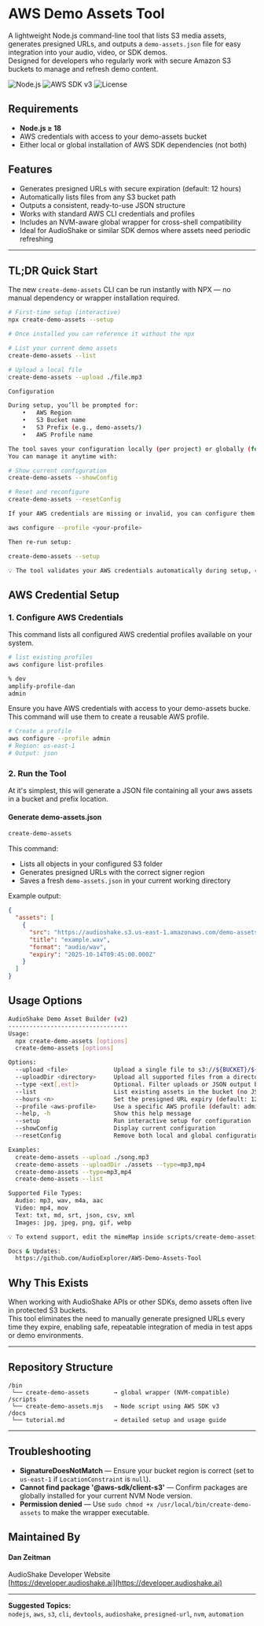 # AWS Demo Assets Tool

A lightweight Node.js command-line tool that lists S3 media assets, generates presigned URLs, and outputs a `demo-assets.json` file for easy integration into your audio, video, or SDK demos.  
Designed for developers who regularly work with secure Amazon S3 buckets to manage and refresh demo content.

![Node.js](https://img.shields.io/badge/node-%3E%3D18.0-green)  ![AWS SDK v3](https://img.shields.io/badge/AWS%20SDK-v3-blue)  ![License](https://img.shields.io/badge/license-MIT-lightgrey)


## Requirements

- **Node.js ≥ 18**  
- AWS credentials with access to your demo-assets bucket  
- Either local or global installation of AWS SDK dependencies (not both)

## Features

- Generates presigned URLs with secure expiration (default: 12 hours)  
- Automatically lists files from any S3 bucket path  
- Outputs a consistent, ready-to-use JSON structure  
- Works with standard AWS CLI credentials and profiles  
- Includes an NVM-aware global wrapper for cross-shell compatibility  
- Ideal for AudioShake or similar SDK demos where assets need periodic refreshing  

---

## TL;DR  Quick Start 

The new `create-demo-assets` CLI can be run instantly with NPX — no manual dependency or wrapper installation required.

```bash
# First-time setup (interactive)
npx create-demo-assets --setup

# Once installed you can reference it without the npx

# List your current demo assets
create-demo-assets --list

# Upload a local file
create-demo-assets --upload ./file.mp3

Configuration

During setup, you’ll be prompted for:
	•	AWS Region
	•	S3 Bucket name
	•	S3 Prefix (e.g., demo-assets/)
	•	AWS Profile name

The tool saves your configuration locally (per project) or globally (for all projects).
You can manage it anytime with:

# Show current configuration
create-demo-assets --showConfig

# Reset and reconfigure
create-demo-assets --resetConfig

If your AWS credentials are missing or invalid, you can configure them manually:

aws configure --profile <your-profile>

Then re-run setup:

create-demo-assets --setup

💡 The tool validates your AWS credentials automatically during setup, ensuring you’re ready to upload and list assets immediately.

```


## AWS Credential Setup

### 1. Configure AWS Credentials

 This command lists all configured AWS credential profiles available on your system.

 ```Bash
 # list existing profiles
aws configure list-profiles

% dev
amplify-profile-dan
admin
```

Ensure you have AWS credentials with access to your demo-assets bucke. This command will use them to create a reusable AWS profile.

```bash
# Create a profile
aws configure --profile admin
# Region: us-east-1
# Output: json
```
### 2. Run the Tool
At it's simplest, this will generate a JSON file containing all your aws assets in a bucket and prefix location.

#### Generate demo-assets.json

```bash
create-demo-assets
```

This command:  
- Lists all objects in your configured S3 folder  
- Generates presigned URLs with the correct signer region  
- Saves a fresh `demo-assets.json` in your current working directory  

Example output:

```json
{
  "assets": [
    {
      "src": "https://audioshake.s3.us-east-1.amazonaws.com/demo-assets/example.wav?...",
      "title": "example.wav",
      "format": "audio/wav",
      "expiry": "2025-10-14T09:45:00.000Z"
    }
  ]
}
```


## Usage Options
```Bash
AudioShake Demo Asset Builder (v2)
----------------------------------
Usage:
  npx create-demo-assets [options]
  create-demo-assets [options]

Options:
  --upload <file>             Upload a single file to s3://${BUCKET}/${PREFIX}
  --uploadDir <directory>     Upload all supported files from a directory
  --type <ext[,ext]>          Optional. Filter uploads or JSON output by file type (e.g., mp3,mp4,wav)
  --list                      List existing assets in the bucket (no JSON generation)
  --hours <n>                 Set the presigned URL expiry (default: 12h)
  --profile <aws-profile>     Use a specific AWS profile (default: admin)
  --help, -h                  Show this help message
  --setup                     Run interactive setup for configuration
  --showConfig                Display current configuration
  --resetConfig               Remove both local and global configuration files

Examples:
  create-demo-assets --upload ./song.mp3
  create-demo-assets --uploadDir ./assets --type=mp3,mp4
  create-demo-assets --type=mp3,mp4
  create-demo-assets --list

Supported File Types:
  Audio: mp3, wav, m4a, aac
  Video: mp4, mov
  Text: txt, md, srt, json, csv, xml
  Images: jpg, jpeg, png, gif, webp

💡 To extend support, edit the mimeMap inside scripts/create-demo-assets.mjs.

Docs & Updates:
  https://github.com/AudioExplorer/AWS-Demo-Assets-Tool
```

## Why This Exists

When working with AudioShake APIs or other SDKs, demo assets often live in protected S3 buckets.  
This tool eliminates the need to manually generate presigned URLs every time they expire, enabling safe, repeatable integration of media in test apps or demo environments.

---

## Repository Structure

```
/bin
 └── create-demo-assets       → global wrapper (NVM-compatible)
/scripts
 └── create-demo-assets.mjs   → Node script using AWS SDK v3
/docs
 └── tutorial.md              → detailed setup and usage guide
```

---


## Troubleshooting
- **SignatureDoesNotMatch** — Ensure your bucket region is correct (set to `us-east-1` if `LocationConstraint` is `null`).  
- **Cannot find package '@aws-sdk/client-s3'** — Confirm packages are globally installed for your current NVM Node version.  
- **Permission denied** — Use `sudo chmod +x /usr/local/bin/create-demo-assets` to make the wrapper executable.


## Maintained By

#### Dan Zeitman  
AudioShake Developer Website  
[https://developer.audioshake.ai](https://developer.audioshake.ai)

---

**Suggested Topics:**  
`nodejs`, `aws`, `s3`, `cli`, `devtools`, `audioshake`, `presigned-url`, `nvm`, `automation`